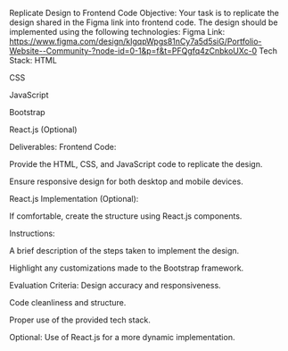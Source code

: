 Replicate Design to Frontend Code
Objective:
 Your task is to replicate the design shared in the Figma link into frontend code. The design should be implemented using the following technologies:
Figma Link: https://www.figma.com/design/kIgqpWpgs81nCy7a5d5siG/Portfolio-Website--Community-?node-id=0-1&p=f&t=PFQgfq4zCnbkoUXc-0
Tech Stack:
HTML


CSS


JavaScript


Bootstrap


React.js (Optional)



Deliverables:
Frontend Code:


Provide the HTML, CSS, and JavaScript code to replicate the design.


Ensure responsive design for both desktop and mobile devices.


React.js Implementation (Optional):


If comfortable, create the structure using React.js components.


Instructions:


A brief description of the steps taken to implement the design.


Highlight any customizations made to the Bootstrap framework.



Evaluation Criteria:
Design accuracy and responsiveness.


Code cleanliness and structure.


Proper use of the provided tech stack.


Optional: Use of React.js for a more dynamic implementation.

